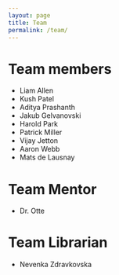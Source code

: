 ```yaml
---
layout: page
title: Team
permalink: /team/
---
```


# Team members
- Liam Allen
- Kush Patel
- Aditya Prashanth
- Jakub Gelvanovski
- Harold Park
- Patrick Miller
- Vijay Jetton
- Aaron Webb
- Mats de Lausnay

# Team Mentor
- Dr. Otte

# Team Librarian
- Nevenka Zdravkovska
